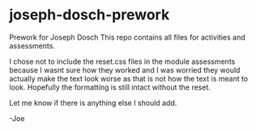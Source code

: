 # joseph-dosch-prework
Prework for Joseph Dosch
This repo contains all files for activities and assessments. 

I chose not to include the reset.css files in the module assessments
because I wasnt sure how they worked and I was worried they would actually make the text look worse as 
that is not how the text is meant to look. Hopefully the formatting is still intact without the reset. 

Let me know if there is anything else I should add.

-Joe
